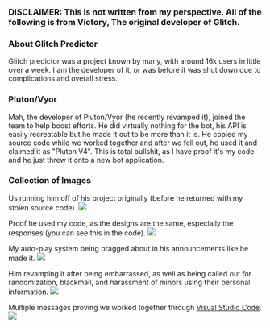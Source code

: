 ### DISCLAIMER: This is not written from my perspective. All of the following is from Victory, The original developer of Glitch.

### About Glitch Predictor
Glitch predictor was a project known by many, with around 16k users in little over a week. I am the developer of it, or was before it was shut down due to complications and overall stress.

### Pluton/Vyor
Mah, the developer of Pluton/Vyor (he recently revamped it), joined the team to help boost efforts. He did virtually nothing for the bot, his API is easily recreatable but he made it out to be more than it is. He copied my source code while we worked together and after we fell out, he used it and claimed it as "Pluton V4". This is total bullshit, as I have proof it's my code and he just threw it onto a new bot application.

### Collection of Images
Us running him off of his project originally (before he returned with my stolen source code).
![](https://user-images.githubusercontent.com/76060406/190830353-e62124ab-366b-41dd-af68-9e5d76bad268.png)

Proof he used my code, as the designs are the same, especially the responses (you can see this in the code).
![](https://user-images.githubusercontent.com/76060406/190830399-d87e2c41-c44c-4532-93fa-1ff508c1c0f8.png)

My auto-play system being bragged about in his announcements like he made it.
![](https://user-images.githubusercontent.com/76060406/190830430-0017b70d-ccd4-426e-99fd-586da9279deb.png)

Him revamping it after being embarrassed, as well as being called out for randomization, blackmail, and harassment of minors using their personal information.
![](https://user-images.githubusercontent.com/76060406/190830308-7c274f6c-c81f-4bb3-8a4c-7b475ee04e16.png)

Multiple messages proving we worked together through [Visual Studio Code](https://code.visualstudio.com).
![](https://user-images.githubusercontent.com/76060406/190830676-eeed88b8-342d-4491-b1e2-cba27fbeff60.png)
